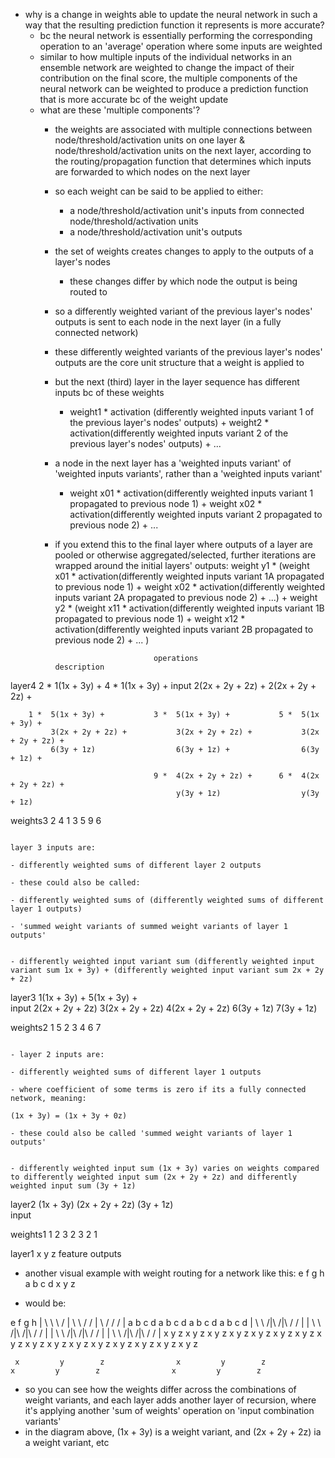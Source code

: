 - why is a change in weights able to update the neural network in such a way that the resulting prediction function it represents is more accurate?
	- bc the neural network is essentially performing the corresponding operation to an 'average' operation where some inputs are weighted
	- similar to how multiple inputs of the individual networks in an ensemble network are weighted to change the impact of their contribution on the final score, the multiple components of the neural network can be weighted to produce a prediction function that is more accurate bc of the weight update
	- what are these 'multiple components'?
		- the weights are associated with multiple connections between node/threshold/activation units on one layer & node/threshold/activation units on the next layer, according to the routing/propagation function that determines which inputs are forwarded to which nodes on the next layer
		- so each weight can be said to be applied to either:
			- a node/threshold/activation unit's inputs from connected node/threshold/activation units
			- a node/threshold/activation unit's outputs
		- the set of weights creates changes to apply to the outputs of a layer's nodes
			- these changes differ by which node the output is being routed to
		- so a differently weighted variant of the previous layer's nodes' outputs is sent to each node in the next layer (in a fully connected network)
		- these differently weighted variants of the previous layer's nodes' outputs are the core unit structure that a weight is applied to
		- but the next (third) layer in the layer sequence has different inputs bc of these weights 
			- weight1 * activation (differently weighted inputs variant 1 of the previous layer's nodes' outputs) + weight2 * activation(differently weighted inputs variant 2 of the previous layer's nodes' outputs) + ...
		- a node in the next layer has a 'weighted inputs variant' of 'weighted inputs variants', rather than a 'weighted inputs variant'
			- weight x01 * activation(differently weighted inputs variant 1 propagated to previous node 1) + weight x02 * activation(differently weighted inputs variant 2 propagated to previous node 2) +  ... 

		- if you extend this to the final layer where outputs of a layer are pooled or otherwise aggregated/selected, further iterations are wrapped around the initial layers' outputs:
			weight y1 * (weight x01 * activation(differently weighted inputs variant 1A propagated to previous node 1) + weight x02 * activation(differently weighted inputs variant 2A propagated to previous node 2) +  ...) + 
			weight y2 * (weight x11 * activation(differently weighted inputs variant 1B propagated to previous node 1) + weight x12 * activation(differently weighted inputs variant 2B propagated to previous node 2) +  ... ) 

									operations						    description


layer4	2 *  1(1x + 3y) + 			4 *  1(1x + 3y) + 
input	   	 2(2x + 2y + 2z) +			 2(2x + 2y + 2z) +

	    1 *  5(1x + 3y) + 			3 *  5(1x + 3y) + 			5 *  5(1x + 3y) + 
			 3(2x + 2y + 2z) + 			 3(2x + 2y + 2z) +			 3(2x + 2y + 2z) +
			 6(3y + 1z)				 	 6(3y + 1z) + 				 6(3y + 1z) + 

			 						9 *  4(2x + 2y + 2z) + 		6 *  4(2x + 2y + 2z) + 
			 							 y(3y + 1z)					 y(3y + 1z)



weights3		 2 4         	      		1 3 5        		   		9 6
																			

																					layer 3 inputs are:
																						- differently weighted sums of different layer 2 outputs
																						- these could also be called:
																							- differently weighted sums of (differently weighted sums of different layer 1 outputs)
																							- 'summed weight variants of summed weight variants of layer 1 outputs'

																					- differently weighted input variant sum (differently weighted input variant sum 1x + 3y) + (differently weighted input variant sum 2x + 2y + 2z)

layer3	      1(1x + 3y) + 	   		 	 5(1x + 3y) +						    
input		  2(2x + 2y + 2z)     		 3(2x + 2y + 2z)     		 4(2x + 2y + 2z)
							       		 6(3y + 1z)		   			 7(3y + 1z)

weights2		 1 5         	      		2 3 4        				6 7

																					- layer 2 inputs are:
																						- differently weighted sums of different layer 1 outputs
																							- where coefficient of some terms is zero if its a fully connected network, meaning:
																								(1x + 3y) = (1x + 3y + 0z)
																						- these could also be called 'summed weight variants of layer 1 outputs'
																						
																					- differently weighted input sum (1x + 3y) varies on weights compared to differently weighted input sum (2x + 2y + 2z) and differently weighted input sum (3y + 1z)

layer2	       (1x + 3y)   	 		    (2x + 2y + 2z)    	  	 	  (3y + 1z)	    
input

weights1		 1 2       		  			3 2 3         				2 1

layer1			  x        		    	 	  y           				 z
feature 
outputs


- another visual example with weight routing for a network like this:
e f g h
a b c d 
x y z


- would be:


e 											   f 										   g 											  h
|         \       \          \		/          |       \          \		/         /        |         \		/          /       /          |
a          b 	   c          d 	a          b 	   c          d 	a          b 	   c          d 	a          b 	   c          d
| \ \     /|\     /|\     / / |     | \ \     /|\     /|\     / / |     | \ \     /|\     /|\     / / |     | \ \     /|\     /|\     / / |
x  y z   x y z   x y z   x y  z 	x  y z   x y z   x y z   x y  z 	x  y z   x y z   x y z   x y  z 	x  y z   x y z   x y z   x y  z

     x         y        z 			     x         y        z 				 x         y        z   			 x         y        z

- so you can see how the weights differ across the combinations of weight variants, and each layer adds another layer of recursion, where it's applying another 'sum of weights' operation on 'input combination variants'
- in the diagram above, (1x + 3y) is a weight variant, and (2x + 2y + 2z) ia a weight variant, etc
